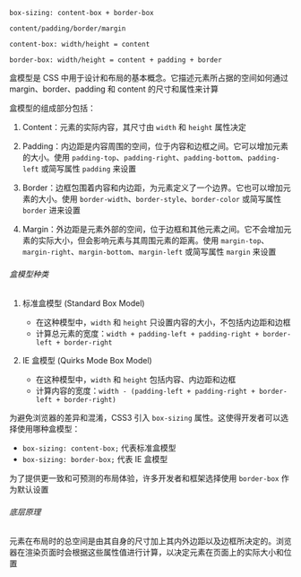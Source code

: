 ```
box-sizing: content-box + border-box

content/padding/border/margin

content-box: width/height = content

border-box: width/height = content + padding + border
```

盒模型是 CSS 中用于设计和布局的基本概念。它描述元素所占据的空间如何通过 margin、border、padding 和 content 的尺寸和属性来计算

盒模型的组成部分包括：

1. Content：元素的实际内容，其尺寸由 `width` 和 `height` 属性决定

2. Padding：内边距是内容周围的空间，位于内容和边框之间。它可以增加元素的大小。使用 `padding-top`、`padding-right`、`padding-bottom`、`padding-left` 或简写属性 `padding` 来设置

3. Border：边框包围着内容和内边距，为元素定义了一个边界。它也可以增加元素的大小。使用 `border-width`、`border-style`、`border-color` 或简写属性 `border` 进来设置

4. Margin：外边距是元素外部的空间，位于边框和其他元素之间。它不会增加元素的实际大小，但会影响元素与其周围元素的距离。使用 `margin-top`、`margin-right`、`margin-bottom`、`margin-left` 或简写属性 `margin` 来设置

###### 盒模型种类

1. 标准盒模型 (Standard Box Model)

   - 在这种模型中，`width` 和 `height` 只设置内容的大小，不包括内边距和边框
   - 计算总元素的宽度：`width + padding-left + padding-right + border-left + border-right`

2. IE 盒模型 (Quirks Mode Box Model)

   - 在这种模型中，`width` 和 `height` 包括内容、内边距和边框
   - 计算内容的宽度：`width - (padding-left + padding-right + border-left + border-right)`

为避免浏览器的差异和混淆，CSS3 引入 `box-sizing` 属性。这使得开发者可以选择使用哪种盒模型：

- `box-sizing: content-box;` 代表标准盒模型
- `box-sizing: border-box;` 代表 IE 盒模型

为了提供更一致和可预测的布局体验，许多开发者和框架选择使用 `border-box` 作为默认设置

###### 底层原理

元素在布局时的总空间是由其自身的尺寸加上其内外边距以及边框所决定的。浏览器在渲染页面时会根据这些属性值进行计算，以决定元素在页面上的实际大小和位置
